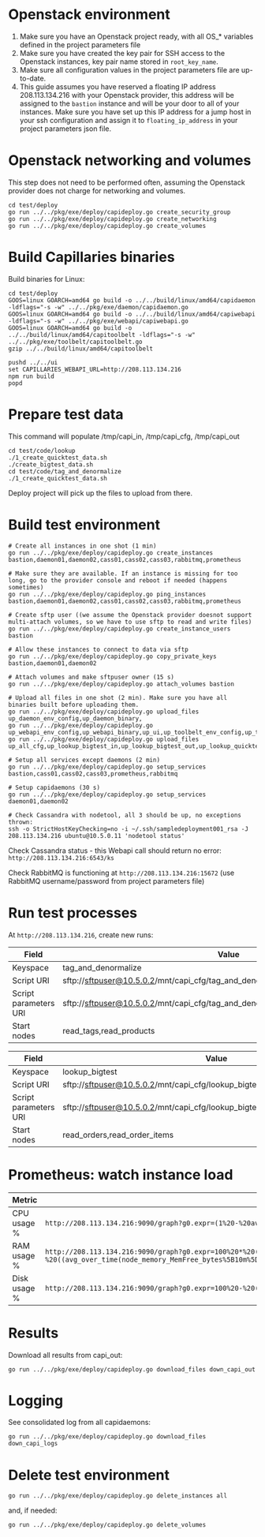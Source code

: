 # Openstack environment

1. Make sure you have an Openstack project ready, with all OS_* variables defined in the project parameters file
2. Make sure you have created the key pair for SSH access to the Openstack instances, key pair name stored in `root_key_name`.
3. Make sure all configuration values in the project parameters file are up-to-date.
4. This guide assumes you have reserved a floating IP address 208.113.134.216 with your Openstack provider, this address will be assigned to the `bastion` instance and will be your door to all of your instances. Make sure you have set up this IP address for a jump host in your ssh configuration and assign it to `floating_ip_address` in your project parameters json file.

# Openstack networking and volumes

This step does not need to be performed often, assuming the Openstack provider does not charge for networking and volumes.

```
cd test/deploy
go run ../../pkg/exe/deploy/capideploy.go create_security_group
go run ../../pkg/exe/deploy/capideploy.go create_networking
go run ../../pkg/exe/deploy/capideploy.go create_volumes
```

# Build Capillaries binaries

Build binaries for Linux:

```
cd test/deploy
GOOS=linux GOARCH=amd64 go build -o ../../build/linux/amd64/capidaemon -ldflags="-s -w" ../../pkg/exe/daemon/capidaemon.go
GOOS=linux GOARCH=amd64 go build -o ../../build/linux/amd64/capiwebapi -ldflags="-s -w" ../../pkg/exe/webapi/capiwebapi.go
GOOS=linux GOARCH=amd64 go build -o ../../build/linux/amd64/capitoolbelt -ldflags="-s -w" ../../pkg/exe/toolbelt/capitoolbelt.go
gzip ../../build/linux/amd64/capitoolbelt

pushd ../../ui
set CAPILLARIES_WEBAPI_URL=http://208.113.134.216
npm run build
popd
```

# Prepare test data

This command will populate /tmp/capi_in, /tmp/capi_cfg, /tmp/capi_out

```
cd test/code/lookup
./1_create_quicktest_data.sh
./create_bigtest_data.sh
cd test/code/tag_and_denormalize
./1_create_quicktest_data.sh
```

Deploy project will pick up the files to upload from there.

# Build test environment 

```
# Create all instances in one shot (1 min)
go run ../../pkg/exe/deploy/capideploy.go create_instances bastion,daemon01,daemon02,cass01,cass02,cass03,rabbitmq,prometheus

# Make sure they are available. If an instance is missing for too long, go to the provider console and reboot if needed (happens sometimes)
go run ../../pkg/exe/deploy/capideploy.go ping_instances bastion,daemon01,daemon02,cass01,cass02,cass03,rabbitmq,prometheus

# Create sftp user ((we assume the Openstack provider doesnot support multi-attach volumes, so we have to use sftp to read and write files)
go run ../../pkg/exe/deploy/capideploy.go create_instance_users bastion

# Allow these instances to connect to data via sftp
go run ../../pkg/exe/deploy/capideploy.go copy_private_keys bastion,daemon01,daemon02

# Attach volumes and make sftpuser owner (15 s)
go run ../../pkg/exe/deploy/capideploy.go attach_volumes bastion

# Upload all files in one shot (2 min). Make sure you have all binaries built before uploading them.
go run ../../pkg/exe/deploy/capideploy.go upload_files up_daemon_env_config,up_daemon_binary,
go run ../../pkg/exe/deploy/capideploy.go up_webapi_env_config,up_webapi_binary,up_ui,up_toolbelt_env_config,up_toolbelt_binary,
go run ../../pkg/exe/deploy/capideploy.go upload_files up_all_cfg,up_lookup_bigtest_in,up_lookup_bigtest_out,up_lookup_quicktest_in,up_lookup_quicktest_out,up_tag_and_denormalize_quicktest_in,up_tag_and_denormalize_quicktest_out

# Setup all services except daemons (2 min)
go run ../../pkg/exe/deploy/capideploy.go setup_services bastion,cass01,cass02,cass03,prometheus,rabbitmq

# Setup capidaemons (30 s)
go run ../../pkg/exe/deploy/capideploy.go setup_services daemon01,daemon02

# Check Cassandra with nodetool, all 3 should be up, no exceptions thrown:
ssh -o StrictHostKeyChecking=no -i ~/.ssh/sampledeployment001_rsa -J 208.113.134.216 ubuntu@10.5.0.11 'nodetool status'

````

Check Cassandra status - this Webapi call should return no error: `http://208.113.134.216:6543/ks`

Check RabbitMQ is functioning at `http://208.113.134.216:15672` (use RabbitMQ username/password from project parameters file)

# Run test processes

At `http://208.113.134.216`, create new runs:

| Field | Value |
|- | - |
| Keyspace | tag_and_denormalize |
| Script URI | sftp://sftpuser@10.5.0.2/mnt/capi_cfg/tag_and_denormalize/script.json |
| Script parameters URI | sftp://sftpuser@10.5.0.2/mnt/capi_cfg/tag_and_denormalize/script_params_one_run.json |
| Start nodes |	read_tags,read_products |

| Field | Value |
|- | - |
| Keyspace | lookup_bigtest |
| Script URI | sftp://sftpuser@10.5.0.2/mnt/capi_cfg/lookup_bigtest/script.json |
| Script parameters URI | sftp://sftpuser@10.5.0.2/mnt/capi_cfg/lookup_bigtest/script_params_one_run.json |
| Start nodes |	read_orders,read_order_items |

# Prometheus: watch instance load

| Metric | Prometheus screen |
|- | - |
| CPU usage % | `http://208.113.134.216:9090/graph?g0.expr=(1%20-%20avg(irate(node_cpu_seconds_total%7Bmode%3D%22idle%22%7D%5B10m%5D))%20by%20(instance))%20*%20100&g0.tab=0&g0.stacked=0&g0.show_exemplars=0&g0.range_input=15m` |
| RAM usage % | `http://208.113.134.216:9090/graph?g0.expr=100%20*%20(1%20-%20((avg_over_time(node_memory_MemFree_bytes%5B10m%5D)%20%2B%20avg_over_time(node_memory_Cached_bytes%5B10m%5D)%20%2B%20avg_over_time(node_memory_Buffers_bytes%5B10m%5D))%20%2F%20avg_over_time(node_memory_MemTotal_bytes%5B10m%5D)))&g0.tab=0&g0.stacked=0&g0.show_exemplars=0&g0.range_input=15m` |
| Disk usage % | `http://208.113.134.216:9090/graph?g0.expr=100%20-%20((node_filesystem_avail_bytes%7Bmountpoint%3D%22%2F%22%2Cfstype!%3D%22rootfs%22%7D%20*%20100)%2Fnode_filesystem_size_bytes%7Bmountpoint%3D%22%2F%22%2Cfstype!%3D%22rootfs%22%7D)&g0.tab=0&g0.stacked=0&g0.show_exemplars=0&g0.range_input=15m` |

# Results

Download all results from capi_out:

```
go run ../../pkg/exe/deploy/capideploy.go download_files down_capi_out
```

# Logging

See consolidated log from all capidaemons:

```
go run ../../pkg/exe/deploy/capideploy.go download_files down_capi_logs
```

# Delete test environment

```
go run ../../pkg/exe/deploy/capideploy.go delete_instances all
```

and, if needed:

```
go run ../../pkg/exe/deploy/capideploy.go delete_volumes
```
